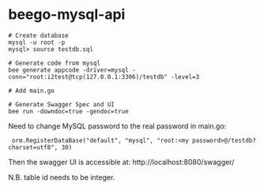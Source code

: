 # beego-mysql-api
```
# Create database
mysql -u root -p
mysql> source testdb.sql

# Generate code from mysql
bee generate appcode -driver=mysql -conn="root:i2test@tcp(127.0.0.1:3306)/testdb" -level=3

# Add main.go

# Generate Swagger Spec and UI
bee run -downdoc=true -gendoc=true

```
Need to change MySQL password to the real password in main.go:
```
 orm.RegisterDataBase("default", "mysql", "root:<my password>@/testdb?charset=utf8", 30)
``` 

Then the swagger UI is accessible at: http://localhost:8080/swagger/

N.B. table id needs to be integer.
